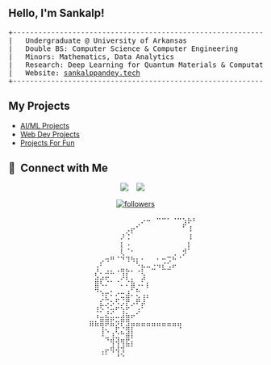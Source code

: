 ## Hello, I'm Sankalp!
<pre>
+-------------------------------------------------------------------------------+
|   Undergraduate @ University of Arkansas                                      |
|   Double BS: Computer Science & Computer Engineering                          |
|   Minors: Mathematics, Data Analytics                                         |
|   Research: Deep Learning for Quantum Materials & Computational Neuroscience  |
|   Website: <a href="https://sankalppandey.tech" target="_blank">sankalppandey.tech</a>                                                 |
+-------------------------------------------------------------------------------+
</pre>




## My Projects
- [AI/ML Projects](https://github.com/stars/sanpdy/lists/ai-ml)
- [Web Dev Projects](https://github.com/stars/sanpdy/lists/web-dev)
- [Projects For Fun](https://github.com/stars/sanpdy/lists/coding-for-fun)


<h2>🤝 &nbsp;Connect with Me</h2>

<p align="center">
    <a href="https://www.linkedin.com/in/sanpdy/"><img src="https://img.shields.io/badge/Sankalp%20Pandey-0077B5?style=flat&logo=Linkedin&logoColor=white" /></a>
    &nbsp;&nbsp;
    <a href="mailto:sankalp.pandey.haas@gmail.com"><img src="https://img.shields.io/badge/sankalp.pandey.haas@gmail.com-D14836?style=flat&logo=Gmail&logoColor=white"/></a>
    &nbsp;&nbsp;
</p>
<p align="center">
  <a href="https://github.com/sanpdy?tab=followers">
        <img alt="followers" title="Follow me on Github" src="https://custom-icon-badges.demolab.com/github/followers/sanpdy?color=236ad3&labelColor=1155ba&style=for-the-badge&logo=person-add&label=Follow&logoColor=white" />
    </a>
</p>


<div align="center">
<pre>
⠀⠀⠀⠀⠀⠀⠀⠀⠀⠀⠀⠀⠀⠀⠀⠀⡠⠤⠀⠒⠒⠂⠐⠒⢢⡦⠆⠀⠀⠀
⠀⠀⠀⠀⠀⠀⠀⠀⠀⠀⠀⠀⠀⢀⡤⠊⠀⠀⠀⠀⠀⠀⠀⠀⠋⢰⠀⠀⠀⠀
⠀⠀⠀⠀⠀⠀⠀⠀⠀⠀⠀⠀⡰⢑⠁⠀⠀⠀⠀⠀⠀⠀⠀⠀⠀⢰⠀⠀⠀⠀
⠀⠀⠀⠀⠀⠀⠀⠀⠀⠀⠀⠀⡆⠠⠀⠀⠀⠀⠀⠀⠀⠀⠀⠀⠀⡆⠀⠀⠀⠀
⠀⠀⠀⠀⠀⠀⠀⠀⠀⠀⠀⠀⢇⠈⠂⠀⠀⠀⠀⠀⠀⠀⢀⠀⡺⠁⠀⠀⠀⠀
⠀⠀⠀⠀⠀⠀⠀⠀⡠⠲⠛⠈⠙⠹⠳⡆⠂⠀⠀⠂⢒⡩⠓⠈⠀⠀⠀⠀⠀⠀
⠀⠀⠀⠀⠀⠀⠀⢰⠁⢀⡀⢀⣤⣄⡀⢈⡗⠒⠬⠙⠧⠴⠋⠀⠀⠀⠀⠀⠀⠀
⠀⠀⠀⠀⠀⠀⠀⣣⣡⡭⠉⠀⡸⡇⡀⠀⣱⠀⠀⠀⠀⠀⠀⠀⠀⠀⠀⠀⠀⠀
⠀⠀⠀⠀⠀⠀⠀⣿⠣⠌⠁⠈⠄⠌⣷⠠⠅⡆⠀⠀⠀⠀⠀⠀⠀⠀⠀⠀⠀⠀
⠀⠀⠀⠀⠀⠀⠀⠙⢢⡤⡂⡠⠤⣰⡁⡓⢀⡀⠀⠀⠀⠀⠀⠀⠀⠀⠀⠀⠀⠀
⠀⠀⠀⠀⠀⠀⠀⠀⡔⢓⢄⢖⢙⡿⢀⡾⣸⠁⠀⠀⠀⠀⠀⠀⠀⠀⠀⠀⠀⠀
⠀⠀⠀⠀⠀⠀⠀⢰⡫⢑⢥⠖⢣⠗⠁⢠⠃⠀⠀⠀⠀⠀⠀⠀⠀⠀⠀⠀⠀⠀
⠀⠀⠀⠀⠀⠀⠀⠰⣤⣮⣥⠤⣼⣷⠖⠁⠀⠀⠀⠀⠀⠀⠀⠀⠀⠀⠀⠀⠀⠀
⠀⠀⠀⠀⠀⠀⠿⠷⢿⠟⠷⣝⢏⣽⡶⠶⠶⠶⠶⠶⠶⠶⠶⢶⠀⠀⠀⠀⠀⠀
⠀⠀⠀⠀⠀⠀⠀⠀⢸⠑⢠⠣⠦⣽⡇⠀⠀⠀⠀⠀⠀⠀⠀⠀⠀⠀⠀⠀⠀⠀
⠀⠀⠀⠀⠀⠀⠀⠀⠀⠙⢾⢽⢶⣟⡅⠀⠀⠀⠀⠀⠀⠀⠀⠀⠀⠀⠀⠀⠀⠀
⠀⠀⠀⠀⠀⠀⠀⠀⢀⡤⢾⢼⢺⠉⠁⠀⠀⠀⠀⠀⠀⠀⠀⠀⠀⠀⠀⠀⠀⠀
⠀⠀⠀⠀⠀⠀⠀⠀⠈⠁⠀⠘⠑⠀⠀⠀⠀⠀⠀⠀⠀⠀⠀⠀⠀⠀⠀⠀⠀⠀
</pre>
</div>
